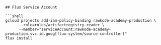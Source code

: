 ```shell
## Flux Service Account

```shell
gcloud projects add-iam-policy-binding rawkode-academy-production \
      --role=roles/artifactregistry.reader \
      --member="serviceAccount:rawkode-academy-production.svc.id.goog[flux-system/source-controller]"
flux install
```
